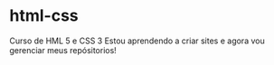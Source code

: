# html-css
 Curso de HML 5 e CSS 3 
 Estou aprendendo a criar sites e agora vou gerenciar meus repósitorios!
